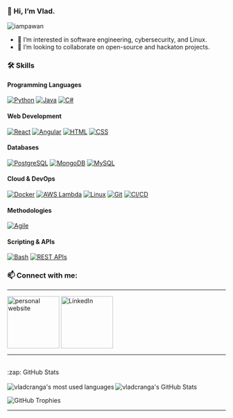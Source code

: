 ### 👋 Hi, I’m Vlad.

<p align="left"> <img src="https://komarev.com/ghpvc/?username=vladcranga&label=Views&color=blue&style=plastic" alt="iampawan" /> </p>

- 🎯 I’m interested in software engineering, cybersecurity, and Linux.
- 🤝 I’m looking to collaborate on open-source and hackaton projects.

### 🛠️ Skills

#### Programming Languages
[![Python](https://img.shields.io/badge/Python-3776AB?logo=python&logoColor=fff)](#)
[![Java](https://img.shields.io/badge/Java-%23ED8B00.svg?logo=openjdk&logoColor=white)](#)
[![C#](https://custom-icon-badges.demolab.com/badge/C%23-%23239120.svg?logo=cshrp&logoColor=white)](#)

#### Web Development
[![React](https://img.shields.io/badge/React-%2320232a.svg?logo=react&logoColor=%2361DAFB)](#)
[![Angular](https://img.shields.io/badge/Angular-DD0031?logo=angular&logoColor=white)](#)
[![HTML](https://img.shields.io/badge/HTML5-E34F26?logo=html5&logoColor=white)](#)
[![CSS](https://img.shields.io/badge/CSS3-1572B6?logo=css3&logoColor=white)](#)

#### Databases
[![PostgreSQL](https://img.shields.io/badge/PostgreSQL-316192?logo=postgresql&logoColor=white)](#)
[![MongoDB](https://img.shields.io/badge/MongoDB-4EA94B?logo=mongodb&logoColor=white)](#)
[![MySQL](https://img.shields.io/badge/MySQL-005C84?logo=mysql&logoColor=white)](#)

#### Cloud & DevOps
[![Docker](https://img.shields.io/badge/Docker-2496ED?logo=docker&logoColor=fff)](#)
[![AWS Lambda](https://img.shields.io/badge/AWS%20Lambda-FF9900?logo=amazonaws&logoColor=white)](#)
[![Linux](https://img.shields.io/badge/Linux-FCC624?logo=linux&logoColor=black)](#)
[![Git](https://img.shields.io/badge/Git-F05032?logo=git&logoColor=fff)](#)
[![CI/CD](https://img.shields.io/badge/CI%2FCD-4285F4?logo=google-cloud&logoColor=white)](#)

#### Methodologies
[![Agile](https://img.shields.io/badge/Agile-28a745?logo=agile&logoColor=white)](#)

#### Scripting & APIs
[![Bash](https://img.shields.io/badge/Bash-4EAA25?logo=gnu-bash&logoColor=white)](#)
[![REST APIs](https://img.shields.io/badge/REST%20APIs-FF6C37?logo=postman&logoColor=white)](#)

### 📫 Connect with me:
---
[<img align="center" alt="personal website" width="120x" src="https://img.shields.io/badge/GitHub%20Pages-121013?logo=github&logoColor=white" />][website]
[<img align="center" alt="LinkedIn" width="120px" src="https://img.shields.io/badge/Linkedin-%230077B5.svg?logo=linkedin&logoColor=white" />][linkedin]

---
  <br>
  <summary>:zap: GitHub Stats</summary>
  <br>
  <img align="left" alt="vladcranga's most used languages" src="https://github-readme-stats.vercel.app/api/top-langs/?username=vladcranga&theme=dark&langs_count=9" />
  <img align="centre" alt="vladcranga's GitHub Stats" 
    src="https://github-readme-stats.vercel.app/api?username=vladcranga&show_icons=true&title_color=ffffff&icon_color=bb2acf&text_color=daf7dc&bg_color=151515&hide=issues,contribs" />

  ![GitHub Trophies](https://github-profile-trophy.vercel.app/?username=vladcranga&theme=onedark&row=2&column=4&title=MultiLanguage,Commits,PullRequest,Experience,Repositories,Stars)

---

[website]: https://vladcranga.github.io
[linkedin]: https://www.linkedin.com/in/vlad-m-cranga-022775210/

<!---
vladcranga/vladcranga is a ✨ special ✨ repository because its `README.md` (this file) appears on your GitHub profile.
You can click the Preview link to take a look at your changes.
--->
